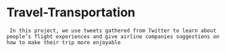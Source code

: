 # Travel-Transportation
     In this project, we use tweets gathered from Twitter to learn about people’s flight experiences and give airline companies suggestions on how to make their trip more enjoyable
